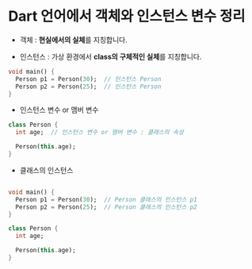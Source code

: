 # Dart 언어에서 객체와 인스턴스 변수 정리





- 객체 : **현실에서의 실체**를 지칭합니다.



- 인스턴스 : 가상 환경에서 **class의 구체적인 실체**를 지칭합니다.



```dart
void main() {
  Person p1 = Person(30);  // 인스턴스 Person
  Person p2 = Person(25);  // 인스턴스 Person
}
```

- 인스턴스 변수 or 맴버 변수



```dart
class Person {
  int age;  // 인스턴스 변수 or 맴버 변수 : 클래스의 속성

  Person(this.age);
}
```



- 클래스의 인스턴스

```dart

void main() {
  Person p1 = Person(30);  // Person 클래스의 인스턴스 p1
  Person p2 = Person(25);  // Person 클래스의 인스턴스 p2
}

class Person {
  int age;

  Person(this.age);
}
```
